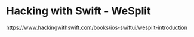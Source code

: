 # Hacking with Swift - WeSplit

https://www.hackingwithswift.com/books/ios-swiftui/wesplit-introduction
